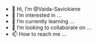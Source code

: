 - 👋 Hi, I’m @Vaida-Savickiene
- 👀 I’m interested in ...
- 🌱 I’m currently learning ...
- 💞️ I’m looking to collaborate on ...
- 📫 How to reach me ...

<!---
Vaida-Savickiene/Vaida-Savickiene is a ✨ special ✨ repository because its `README.md` (this file) appears on your GitHub profile.
You can click the Preview link to take a look at your changes.
--->
